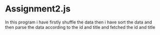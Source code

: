 # Assignment2.js
In this program i have firstly shuffle the data then i have sort the data and then parse the data according to the id and title and fetched the id and title
